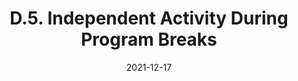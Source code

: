 ---
slug: /pages/v-policies-for-schools-abroad/other-program-policies/independent-activity
date: 2021-12-17
title: D.5. Independent Activity During Program Breaks
---